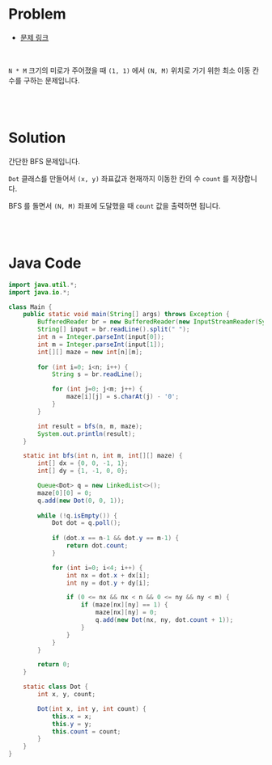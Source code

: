 # Problem

- [문제 링크](https://www.acmicpc.net/problem/2178)

<br>

`N * M` 크기의 미로가 주어졌을 때 `(1, 1)` 에서 `(N, M)` 위치로 가기 위한 최소 이동 칸 수를 구하는 문제입니다.

<br><br>

# Solution

간단한 BFS 문제입니다.

`Dot` 클래스를 만들어서 `(x, y)` 좌표값과 현재까지 이동한 칸의 수 `count` 를 저장합니다.

BFS 를 돌면서 `(N, M)` 좌표에 도달했을 때 `count` 값을 출력하면 됩니다.

<br><br>

# Java Code

```java
import java.util.*;
import java.io.*;

class Main {
    public static void main(String[] args) throws Exception {
        BufferedReader br = new BufferedReader(new InputStreamReader(System.in));
        String[] input = br.readLine().split(" ");
        int n = Integer.parseInt(input[0]);
        int m = Integer.parseInt(input[1]);
        int[][] maze = new int[n][m];
        
        for (int i=0; i<n; i++) {
            String s = br.readLine();

            for (int j=0; j<m; j++) {
                maze[i][j] = s.charAt(j) - '0';
            }
        }

        int result = bfs(n, m, maze);
        System.out.println(result);
    }

    static int bfs(int n, int m, int[][] maze) {
        int[] dx = {0, 0, -1, 1};
        int[] dy = {1, -1, 0, 0};

        Queue<Dot> q = new LinkedList<>();
        maze[0][0] = 0;
        q.add(new Dot(0, 0, 1));
        
        while (!q.isEmpty()) {
            Dot dot = q.poll();
            
            if (dot.x == n-1 && dot.y == m-1) {
                return dot.count;
            }

            for (int i=0; i<4; i++) {
                int nx = dot.x + dx[i];
                int ny = dot.y + dy[i];

                if (0 <= nx && nx < n && 0 <= ny && ny < m) {
                    if (maze[nx][ny] == 1) {
                        maze[nx][ny] = 0;
                        q.add(new Dot(nx, ny, dot.count + 1));
                    }
                }
            }
        }

        return 0;
    }

    static class Dot {
        int x, y, count;

        Dot(int x, int y, int count) {
            this.x = x;
            this.y = y;
            this.count = count;
        }
    }
}
```